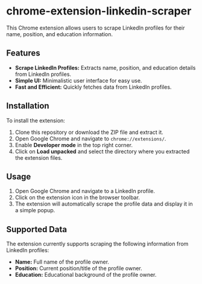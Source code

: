 # chrome-extension-linkedin-scraper

This Chrome extension allows users to scrape LinkedIn profiles for their name, position, and education information.

## Features

- **Scrape LinkedIn Profiles:** Extracts name, position, and education details from LinkedIn profiles.
- **Simple UI:** Minimalistic user interface for easy use.
- **Fast and Efficient:** Quickly fetches data from LinkedIn profiles.

## Installation

To install the extension:

1. Clone this repository or download the ZIP file and extract it.
2. Open Google Chrome and navigate to `chrome://extensions/`.
3. Enable **Developer mode** in the top right corner.
4. Click on **Load unpacked** and select the directory where you extracted the extension files.

## Usage

1. Open Google Chrome and navigate to a LinkedIn profile.
2. Click on the extension icon in the browser toolbar.
3. The extension will automatically scrape the profile data and display it in a simple popup.

## Supported Data

The extension currently supports scraping the following information from LinkedIn profiles:

- **Name:** Full name of the profile owner.
- **Position:** Current position/title of the profile owner.
- **Education:** Educational background of the profile owner.
